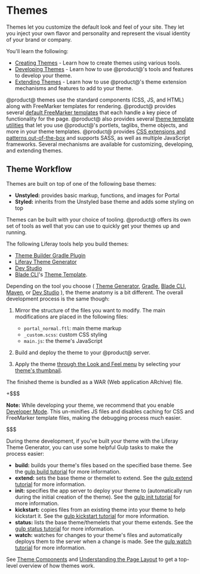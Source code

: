 # Themes [](id=themes-introduction)

Themes let you customize the default look and feel of your site. They let you 
inject your own flavor and personality and represent the visual identity of your 
brand or company. 

You'll learn the following:

- [Creating Themes](/develop/tutorials/-/knowledge_base/7-2/creating-themes) - 
  Learn how to create themes using various tools.
- [Developing Themes](/develop/tutorials/-/knowledge_base/7-2/developing-themes) - 
  Learn how to use @product@'s tools and features to develop your theme.
- [Extending Themes](/develop/tutorials/-/knowledge_base/7-2/extending-themes) - 
  Learn how to use @product@'s theme extension mechanisms and features to add to 
  your theme.

@product@ themes use the standard components (CSS, JS, and HTML) along with 
FreeMarker templates for rendering. @product@ provides several 
[default FreeMarker templates](/develop/tutorials/-/knowledge_base/7-2/theme-components-and-workflow#theme-templates) 
that each handle a key piece of functionality for the page. @product@ also 
provides several 
[theme template utilities](/develop/tutorials/-/knowledge_base/7-2/theme-components-and-workflow#theme-template-utilities) 
that let you use @product@'s portlets, taglibs, theme objects, and more in your 
theme templates. @product@ provides 
[CSS extensions and patterns out-of-the-box](/develop/tutorials/-/knowledge_base/7-2/theme-components-and-workflow#css-frameworks-and-extensions) 
and supports SASS, as well as multiple JavaScript frameworks. Several mechanisms 
are available for customizing, developing, and extending themes. 

## Theme Workflow [](id=theme-workflow)

Themes are built on top of one of the following base themes: 

- **Unstyled:** provides basic markup, functions, and images for Portal
- **Styled:** inherits from the Unstyled base theme and adds some styling on top

Themes can be built with your choice of tooling. @product@ offers its own set of 
tools as well that you can use to quickly get your themes up and running.

The following Liferay tools help you build themes:

- [Theme Builder Gradle Plugin](/develop/reference/-/knowledge_base/7-2/theme-builder-gradle-plugin)
- [Liferay Theme Generator](/develop/tutorials/-/knowledge_base/7-2/creating-themes)
- [Dev Studio](/develop/tutorials/-/knowledge_base/7-2/creating-themes-with-liferay-ide)
- [Blade CLI](/develop/tutorials/-/knowledge_base/7-2/blade-cli)'s 
  [Theme Template](https://dev.liferay.com/develop/reference/-/knowledge_base/7-2/theme-template). 

Depending on the tool you choose 
(
  [Theme Generator](/develop/reference/-/knowledge_base/7-2/theme-reference-guide), 
  [Gradle](/develop/reference/-/knowledge_base/7-2/theme-builder-gradle-plugin), 
  [Blade CLI](/develop/reference/-/knowledge_base/7-2/theme-template), 
  [Maven](/develop/reference/-/knowledge_base/7-2/theme-template), 
  or 
  [Dev Studio](/develop/reference/-/knowledge_base/7-2/theme-template)
), 
the theme anatomy is a bit different. The overall development process is the 
same though: 

1.  Mirror the structure of the files you want to modify. The main modifications 
    are placed in the following files:

    - `portal_normal.ftl`: main theme markup
    - `_custom.scss`: custom CSS styling
    - `main.js`: the theme's JavaScript

2.  Build and deploy the theme to your @product@ server.

3.  Apply the theme 
    [through the Look and Feel menu](/discover/portal/-/knowledge_base/7-2/page-set-look-and-feel) 
    by selecting your 
    [theme's thumbnail](/develop/tutorials/-/knowledge_base/7-2/creating-a-thumbnail-preview-for-your-theme). 

The finished theme is bundled as a WAR (Web application ARchive) file. 

+$$$

**Note:** While developing your theme, we recommend that you enable 
[Developer Mode](/develop/tutorials/-/knowledge_base/7-2/using-developer-mode-with-themes).
This un-minifies JS files and disables caching for CSS and FreeMarker template
files, making the debugging process much easier.

$$$

During theme development, if you've built your theme with the Liferay Theme 
Generator, you can use some helpful Gulp tasks to make the process easier:

- **build:** builds your theme's files based on the specified base theme. 
  See the 
  [gulp build tutorial](/develop/tutorials/-/knowledge_base/7-2/building-your-themes-files) 
  for more information.
- **extend:** sets the base theme or themelet to extend. See the 
  [gulp extend tutorial](/develop/tutorials/-/knowledge_base/7-2/changing-your-base-theme) 
  for more information.
- **init:** specifies the app server to deploy your theme to (automatically run
  during the initial creation of the theme). See the 
  [gulp init tutorial](/develop/tutorials/-/knowledge_base/7-2/configuring-your-themes-app-server)
  for more information. 
- **kickstart:** copies files from an existing theme into your theme to help 
  kickstart it. See the 
  [gulp kickstart tutorial](/develop/tutorials/-/knowledge_base/7-2/copying-an-existing-themes-files) 
  for more information.
- **status:** lists the base theme/themelets that your theme extends. See the 
  [gulp status tutorial](/develop/tutorials/-/knowledge_base/7-2/listing-your-themes-extensions) 
  for more information.
- **watch:** watches for changes to your theme's files and automatically deploys 
  them to the server when a change is made. See the 
  [gulp watch tutorial](/develop/tutorials/-/knowledge_base/7-2/automatically-deploying-theme-changes) 
  for more information.

See 
[Theme Components](/develop/reference/-/knowledge_base/7-2/theme-components) 
and 
[Understanding the Page Layout](/develop/reference/-/knowledge_base/7-2/understanding-the-page-layout) 
to get a top-level overview of how themes work. 

